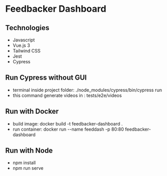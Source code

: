 # Feedbacker Dashboard

## Technologies

- Javascript
- Vue.js 3
- Tailwind CSS
- Jest
- Cypress

## Run Cypress without GUI

- terminal inside project folder: ./node_modules/cypress/bin/cypress run
- this command generate videos in : tests/e2e/videos

## Run with Docker

- build image: docker build -t feedbacker-dashboard .
- run container: docker run --name feeddash -p 80:80 feedbacker-dashboard

## Run with Node

- npm install
- npm run serve
